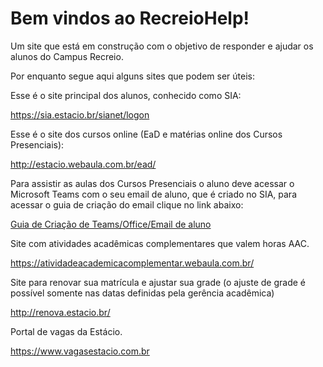 # Bem vindos ao RecreioHelp!

Um site que está em construção com o objetivo de responder e ajudar os alunos do Campus Recreio.


Por enquanto segue aqui alguns sites que podem ser úteis:



Esse é o site principal dos alunos, conhecido como SIA:

<https://sia.estacio.br/sianet/logon>



Esse é o site dos cursos online (EaD e matérias online dos Cursos Presenciais):

<http://estacio.webaula.com.br/ead/>



Para assistir as aulas dos Cursos Presenciais o aluno deve acessar o Microsoft Teams com o seu email de aluno, que é criado no SIA, para acessar o guia de criação do email clique no link abaixo:

[Guia de Criação de Teams/Office/Email de aluno](guias.md#criacao-de-teamsofficeemail-de-aluno)


Site com atividades acadêmicas complementares que valem horas AAC.

<https://atividadeacademicacomplementar.webaula.com.br/>

Site para renovar sua matrícula e ajustar sua grade (o ajuste de grade é possível somente nas datas definidas pela gerência acadêmica)

<http://renova.estacio.br/>


Portal de vagas da Estácio.

<https://www.vagasestacio.com.br>

